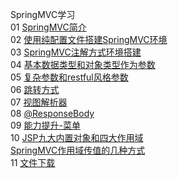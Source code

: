 SpringMVC学习  
01 [SpringMVC简介](https://github.com/HelloKittycoder/JavaWebLearning/tree/master/FrameworkPre/springmvc-study/demo)  
02 [使用纯配置文件搭建SpringMVC环境](https://github.com/HelloKittycoder/JavaWebLearning/tree/master/FrameworkPre/springmvc-study/springmvc01)  
03 [SpringMVC注解方式环境搭建](https://github.com/HelloKittycoder/JavaWebLearning/tree/master/FrameworkPre/springmvc-study/springmvc02)  
04 [基本数据类型和对象类型作为参数](https://github.com/HelloKittycoder/JavaWebLearning/tree/master/FrameworkPre/springmvc-study/springmvc03)  
05 [复杂参数和restful风格参数](https://github.com/HelloKittycoder/JavaWebLearning/commit/a632fecb8028d90b3e95e2954c35845a540f3eb6)  
06 [跳转方式](https://github.com/HelloKittycoder/JavaWebLearning/tree/master/FrameworkPre/springmvc-study/springmvc05)  
07 [视图解析器](https://github.com/HelloKittycoder/JavaWebLearning/tree/master/FrameworkPre/springmvc-study/springmvc06)  
08 [@ResponseBody](https://github.com/HelloKittycoder/JavaWebLearning/tree/master/FrameworkPre/springmvc-study/springmvc07)  
09 [能力提升-菜单](https://github.com/HelloKittycoder/JavaWebLearning/tree/master/FrameworkPre/springmvc-study/menu)  
10 [JSP九大内置对象和四大作用域](https://github.com/HelloKittycoder/JavaWebLearning/tree/master/FrameworkPre/springmvc-study/springmvc08#jsp%E4%B9%9D%E5%A4%A7%E5%86%85%E7%BD%AE%E5%AF%B9%E8%B1%A1%E5%92%8C%E5%9B%9B%E5%A4%A7%E4%BD%9C%E7%94%A8%E5%9F%9F)  
[SpringMVC作用域传值的几种方式](https://github.com/HelloKittycoder/JavaWebLearning/tree/master/FrameworkPre/springmvc-study/springmvc08#springmvc%E4%BD%9C%E7%94%A8%E5%9F%9F%E4%BC%A0%E5%80%BC%E7%9A%84%E5%87%A0%E7%A7%8D%E6%96%B9%E5%BC%8F)  
11 [文件下载](https://github.com/HelloKittycoder/JavaWebLearning/tree/master/FrameworkPre/springmvc-study/springmvc09)  
